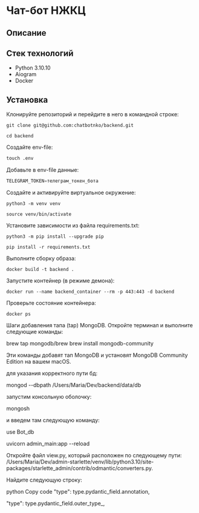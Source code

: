 # Чат-бот НЖКЦ #

## Описание ##

## Стек технологий ##
+ Python 3.10.10
+ Aiogram
+ Docker

## Установка
Клонируйте репозиторий и перейдите в него в командной строке:
```
git clone git@github.com:chatbotnko/backend.git
```

```
cd backend
```

Создайте env-file:
```python
touch .env
```

Добавьте в env-file данные:
```python
TELEGRAM_TOKEN=телеграм_токен_бота
```

Cоздайте и активируйте виртуальное окружение:

```
python3 -m venv venv
```

```
source venv/bin/activate
```

Установите зависимости из файла requirements.txt:

```
python3 -m pip install --upgrade pip
```

```
pip install -r requirements.txt
```

Выполните сборку образа:
```
docker build -t backend . 
```

Запустите контейнер (в режиме демона):
```
docker run --name backend_container --rm -p 443:443 -d backend
```

Проверьте состояние контейнера:
```
docker ps
```



Шаги добавления тапа (tap) MongoDB. 
Откройте терминал и выполните следующие команды:

brew tap mongodb/brew
brew install mongodb-community

Эти команды добавят тап MongoDB и установят MongoDB Community Edition на вашем macOS. 


для указания корректного пути бд:

mongod --dbpath /Users/Maria/Dev/backend/data/db


запустим консольную оболочку:

mongosh 

и введем там следующую команду:

use Bot_db


uvicorn admin_main:app --reload

Откройте файл view.py, который расположен по следующему пути: /Users/Maria/Dev/admin-starlette/venv/lib/python3.10/site-packages/starlette_admin/contrib/odmantic/converters.py.

Найдите следующую строку:

python
Copy code
"type": type.pydantic_field.annotation,


"type": type.pydantic_field.outer_type_,